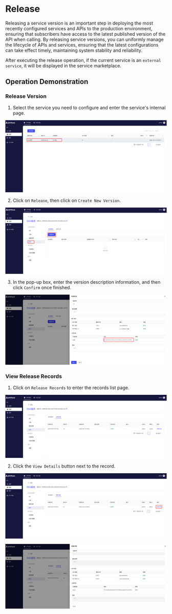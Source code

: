 # Release

Releasing a service version is an important step in deploying the most recently configured services and APIs to the production environment, ensuring that subscribers have access to the latest published version of the API when calling. By releasing service versions, you can uniformly manage the lifecycle of APIs and services, ensuring that the latest configurations can take effect timely, maintaining system stability and reliability.

After executing the release operation, if the current service is an `external service`, it will be displayed in the service marketplace.

## Operation Demonstration
### Release Version

1. Select the service you need to configure and enter the service's internal page.

![](images/2024-08-14/cf9e5cd3b52f3977f4e5503e01234a4e538d9d9c1433c2ed9294e7de4afd00e5.png)

2. Click on `Release`, then click on `Create New Version`.

![](images/2024-08-14/55ce074035abc44a450b59363fb730ac7dc9218d5a3b8b4206f3b296599c2f9f.png)  

3. In the pop-up box, enter the version description information, and then click `Confirm` once finished.

![](images/2024-08-14/88e03577a3f92f5db00b934be613fe72002571c773640f1380cf5d965b6153ee.png)  

### View Release Records

1. Click on `Release Records` to enter the records list page.

![](images/2024-08-14/a5e8354d0a99c497a45518d47d4432860a2fc16d3cfd1c93ce44bdee48654958.png)  

2. Click the `View Details` button next to the record.

![](images/2024-08-14/6e4bbf2c80ef5b59b087c630681cf834578ca7fca4f65d6955419894046e4d09.png)  

![](images/2024-08-14/d43924d3e5f55b9a3904ef800e2b7aa7013a27f0c95b8c344d68ba0b8784a697.png)  
